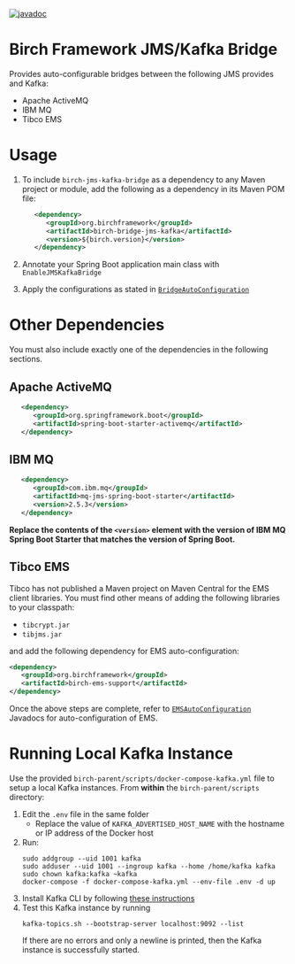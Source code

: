 [![javadoc](https://javadoc.io/badge2/org.birchframework/birch-bridge-jms-kafka/javadoc.svg)](https://javadoc.io/doc/org.birchframework/birch-bridge-jms-kafka)
# Birch Framework JMS/Kafka Bridge
Provides auto-configurable bridges between the following JMS provides and Kafka:

* Apache ActiveMQ
* IBM MQ
* Tibco EMS


# Usage
1. To include `birch-jms-kafka-bridge` as a dependency to any Maven project or module, add the following as a dependency in its Maven POM file:
    ```xml
       <dependency>
          <groupId>org.birchframework</groupId>
          <artifactId>birch-bridge-jms-kafka</artifactId>
          <version>${birch.version}</version>
       </dependency>
    ``` 
 
2. Annotate your Spring Boot application main class with `EnableJMSKafkaBridge`
3. Apply the configurations as stated in [`BridgeAutoConfiguration`](https://javadoc.io/doc/org.birchframework/birch-bridge-jms-kafka/latest/org/birchframework/bridge/BridgeAutoConfiguration.html) 

# Other Dependencies
You must also include exactly one of the dependencies in the following sections.

## Apache ActiveMQ

```xml
   <dependency>
      <groupId>org.springframework.boot</groupId>
      <artifactId>spring-boot-starter-activemq</artifactId>
   </dependency>
```

## IBM MQ

```xml
   <dependency>
      <groupId>com.ibm.mq</groupId>
      <artifactId>mq-jms-spring-boot-starter</artifactId>
      <version>2.5.3</version>
   </dependency>
```

**Replace the contents of the `<version>` element with the version of IBM MQ Spring Boot Starter that matches the version of Spring Boot.**

## Tibco EMS

Tibco has not published a Maven project on Maven Central for the EMS client libraries.  You must find other means of adding the following libraries to your
classpath:

* `tibcrypt.jar`
* `tibjms.jar`

and add the following dependency for EMS auto-configuration:
```xml
<dependency>
   <groupId>org.birchframework</groupId>
   <artifactId>birch-ems-support</artifactId>
</dependency>
```
Once the above steps are complete, refer to [`EMSAutoConfiguration`](https://javadoc.io/doc/org.birchframework/birch-ems-support/latest/org/birchframework/ems/EMSAutoConfiguration.html) Javadocs 
for auto-configuration of EMS.

# Running Local Kafka Instance

Use the provided `birch-parent/scripts/docker-compose-kafka.yml` file to setup a local Kafka instances.
From **within** the `birch-parent/scripts` directory:
1. Edit the `.env` file in the same folder
   * Replace the value of `KAFKA_ADVERTISED_HOST_NAME` with the hostname or IP address of the Docker host
2. Run:
    ```shell
    sudo addgroup --uid 1001 kafka
    sudo adduser --uid 1001 --ingroup kafka --home /home/kafka kafka
    sudo chown kafka:kafka ~kafka
    docker-compose -f docker-compose-kafka.yml --env-file .env -d up
    ```
3. Install Kafka CLI by following [these instructions](https://dzone.com/articles/apache-kafka-basic-setup-and-usage-with-command-li)
4. Test this Kafka instance by running
    ```shell
    kafka-topics.sh --bootstrap-server localhost:9092 --list
    ```
    If there are no errors and only a newline is printed, then the Kafka instance is successfully started.
